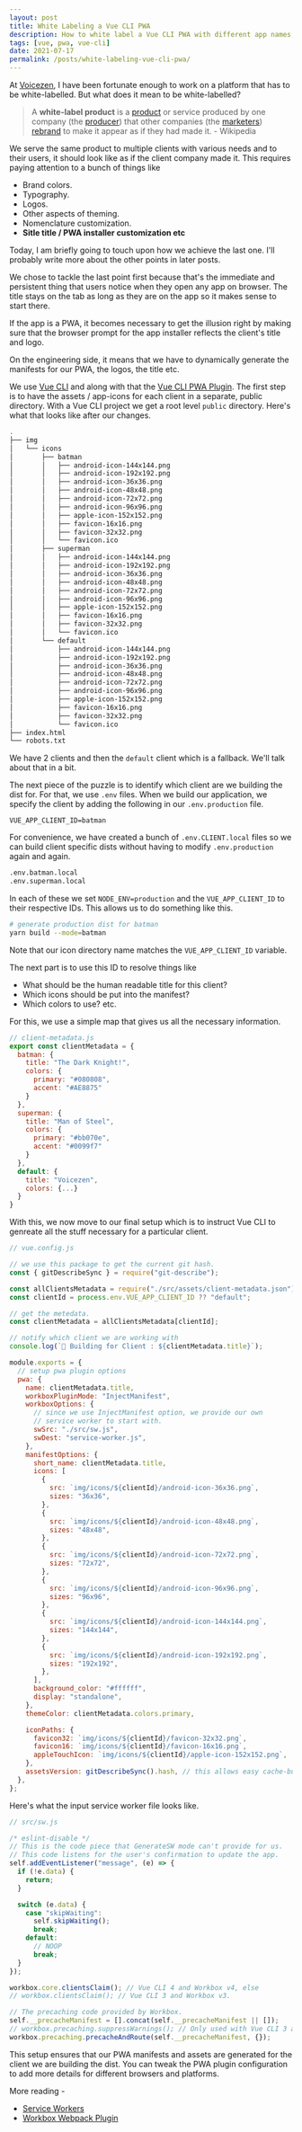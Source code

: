 ```yaml
---
layout: post
title: White Labeling a Vue CLI PWA
description: How to white label a Vue CLI PWA with different app names, icons, and colors for different environments.
tags: [vue, pwa, vue-cli]
date: 2021-07-17
permalink: /posts/white-labeling-vue-cli-pwa/
---
```


At [Voicezen](https://voicezen.ai/), I have been fortunate enough to work on a platform that has to be white-labelled. But what does it mean to be white-labelled?

> A **white-label product** is a [product](<https://en.wikipedia.org/wiki/Product_(business)>) or service produced by one company (the [producer](<https://en.wikipedia.org/wiki/Production_(economics)>)) that other companies (the [marketers](https://en.wikipedia.org/wiki/Marketing)) [rebrand](https://en.wikipedia.org/wiki/Rebranding) to make it appear as if they had made it. - Wikipedia

We serve the same product to multiple clients with various needs and to their users, it should look like as if the client company made it. This requires paying attention to a bunch of things like

- Brand colors.
- Typography.
- Logos.
- Other aspects of theming.
- Nomenclature customization.
- **Sitle title / PWA installer customization etc**

Today, I am briefly going to touch upon how we achieve the last one. I'll probably write more about the other points in later posts.

We chose to tackle the last point first because that's the immediate and persistent thing that users notice when they open any app on browser. The title stays on the tab as long as they are on the app so it makes sense to start there.

If the app is a PWA, it becomes necessary to get the illusion right by making sure that the browser prompt for the app installer reflects the client's title and logo.

On the engineering side, it means that we have to dynamically generate the manifests for our PWA, the logos, the title etc.

We use [Vue CLI](https://cli.vuejs.org/) and along with that the [Vue CLI PWA Plugin](https://cli.vuejs.org/core-plugins/pwa.html). The first step is to have the assets / app-icons for each client in a separate, public directory. With a Vue CLI project we get a root level `public` directory. Here's what that looks like after our changes.

```bash
.
├── img
│   └── icons
│       ├── batman
│       │   ├── android-icon-144x144.png
│       │   ├── android-icon-192x192.png
│       │   ├── android-icon-36x36.png
│       │   ├── android-icon-48x48.png
│       │   ├── android-icon-72x72.png
│       │   ├── android-icon-96x96.png
│       │   ├── apple-icon-152x152.png
│       │   ├── favicon-16x16.png
│       │   ├── favicon-32x32.png
│       │   └── favicon.ico
│       ├── superman
│       │   ├── android-icon-144x144.png
│       │   ├── android-icon-192x192.png
│       │   ├── android-icon-36x36.png
│       │   ├── android-icon-48x48.png
│       │   ├── android-icon-72x72.png
│       │   ├── android-icon-96x96.png
│       │   ├── apple-icon-152x152.png
│       │   ├── favicon-16x16.png
│       │   ├── favicon-32x32.png
│       │   └── favicon.ico
│       └── default
│           ├── android-icon-144x144.png
│           ├── android-icon-192x192.png
│           ├── android-icon-36x36.png
│           ├── android-icon-48x48.png
│           ├── android-icon-72x72.png
│           ├── android-icon-96x96.png
│           ├── apple-icon-152x152.png
│           ├── favicon-16x16.png
│           ├── favicon-32x32.png
│           └── favicon.ico
├── index.html
└── robots.txt
```

We have 2 clients and then the `default` client which is a fallback. We'll talk about that in a bit.

The next piece of the puzzle is to identify which client are we building the dist for. For that, we use `.env` files. When we build our application, we specify the client by adding the following in our `.env.production` file.

```text
VUE_APP_CLIENT_ID=batman
```

For convenience, we have created a bunch of `.env.CLIENT.local` files so we can build client specific dists without having to modify `.env.production` again and again.

```bash
.env.batman.local
.env.superman.local
```

In each of these we set `NODE_ENV=production` and the `VUE_APP_CLIENT_ID` to their respective IDs. This allows us to do something like this.

```bash
# generate production dist for batman
yarn build --mode=batman
```

Note that our icon directory name matches the `VUE_APP_CLIENT_ID` variable.

The next part is to use this ID to resolve things like

- What should be the human readable title for this client?
- Which icons should be put into the manifest?
- Which colors to use? etc.

For this, we use a simple map that gives us all the necessary information.

```js
// client-metadata.js
export const clientMetadata = {
  batman: {
    title: "The Dark Knight!",
    colors: {
      primary: "#080808",
      accent: "#AE8875"
    }
  },
  superman: {
    title: "Man of Steel",
    colors: {
      primary: "#bb070e",
      accent: "#0099f7"
    }
  },
  default: {
    title: "Voicezen",
    colors: {...}
  }
}
```

With this, we now move to our final setup which is to instruct Vue CLI to genreate all the stuff necessary for a particular client.

```js
// vue.config.js

// we use this package to get the current git hash.
const { gitDescribeSync } = require("git-describe");

const allClientsMetadata = require("./src/assets/client-metadata.json");
const clientId = process.env.VUE_APP_CLIENT_ID ?? "default";

// get the metedata.
const clientMetadata = allClientsMetadata[clientId];

// notify which client we are working with
console.log(`🚀 Building for Client : ${clientMetadata.title}`);

module.exports = {
  // setup pwa plugin options
  pwa: {
    name: clientMetadata.title,
    workboxPluginMode: "InjectManifest",
    workboxOptions: {
      // since we use InjectManifest option, we provide our own
      // service worker to start with.
      swSrc: "./src/sw.js",
      swDest: "service-worker.js",
    },
    manifestOptions: {
      short_name: clientMetadata.title,
      icons: [
        {
          src: `img/icons/${clientId}/android-icon-36x36.png`,
          sizes: "36x36",
        },
        {
          src: `img/icons/${clientId}/android-icon-48x48.png`,
          sizes: "48x48",
        },
        {
          src: `img/icons/${clientId}/android-icon-72x72.png`,
          sizes: "72x72",
        },
        {
          src: `img/icons/${clientId}/android-icon-96x96.png`,
          sizes: "96x96",
        },
        {
          src: `img/icons/${clientId}/android-icon-144x144.png`,
          sizes: "144x144",
        },
        {
          src: `img/icons/${clientId}/android-icon-192x192.png`,
          sizes: "192x192",
        },
      ],
      background_color: "#ffffff",
      display: "standalone",
    },
    themeColor: clientMetadata.colors.primary,

    iconPaths: {
      favicon32: `img/icons/${clientId}/favicon-32x32.png`,
      favicon16: `img/icons/${clientId}/favicon-16x16.png`,
      appleTouchIcon: `img/icons/${clientId}/apple-icon-152x152.png`,
    },
    assetsVersion: gitDescribeSync().hash, // this allows easy cache-busting
  },
};
```

Here's what the input service worker file looks like.

```js
// src/sw.js

/* eslint-disable */
// This is the code piece that GenerateSW mode can't provide for us.
// This code listens for the user's confirmation to update the app.
self.addEventListener("message", (e) => {
  if (!e.data) {
    return;
  }

  switch (e.data) {
    case "skipWaiting":
      self.skipWaiting();
      break;
    default:
      // NOOP
      break;
  }
});

workbox.core.clientsClaim(); // Vue CLI 4 and Workbox v4, else
// workbox.clientsClaim(); // Vue CLI 3 and Workbox v3.

// The precaching code provided by Workbox.
self.__precacheManifest = [].concat(self.__precacheManifest || []);
// workbox.precaching.suppressWarnings(); // Only used with Vue CLI 3 and Workbox v3.
workbox.precaching.precacheAndRoute(self.__precacheManifest, {});
```

This setup ensures that our PWA manifests and assets are generated for the client we are building the dist. You can tweak the PWA plugin configuration to add more details for different browsers and platforms.

More reading -

- [Service Workers](https://developers.google.com/web/fundamentals/primers/service-workers)
- [Workbox Webpack Plugin](https://developers.google.com/web/tools/workbox/modules/workbox-webpack-plugin)
